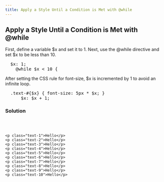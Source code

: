 ```yaml
---
title: Apply a Style Until a Condition is Met with @while
---
```

## Apply a Style Until a Condition is Met with @while

First, define a variable $x and set it to 1. Next, use the @while directive and set $x to be less than 10.
<pre>
  $x: 1;
    @while $x < 10 {
</pre>

After setting the CSS rule for font-size, $x is incremented by 1 to avoid an infinite loop.
<pre>
  .text-#{$x} { font-size: 5px * $x; }
      $x: $x + 1;
</pre>

<h3>Solution</h3>

<pre>
  <style type='text/sass'>
  
  $x: 1;
  @while $x < 10 {
    .text-#{$x} { font-size: 5px * $x; }
    $x: $x + 1;
  }
  
  </style>

 
    <p class="text-1">Hello</p>
    <p class="text-2">Hello</p>
    <p class="text-3">Hello</p>
    <p class="text-4">Hello</p>
    <p class="text-5">Hello</p>
    <p class="text-6">Hello</p>
    <p class="text-7">Hello</p>
    <p class="text-8">Hello</p>
    <p class="text-9">Hello</p>
    <p class="text-10">Hello</p>

</pre>
